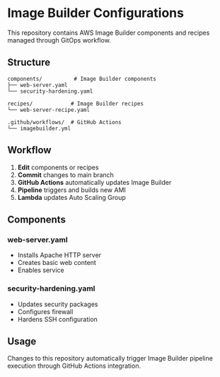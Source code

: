 # Image Builder Configurations

This repository contains AWS Image Builder components and recipes managed through GitOps workflow.

## Structure

```
components/          # Image Builder components
├── web-server.yaml
└── security-hardening.yaml

recipes/            # Image Builder recipes  
└── web-server-recipe.yaml

.github/workflows/  # GitHub Actions
└── imagebuilder.yml
```

## Workflow

1. **Edit** components or recipes
2. **Commit** changes to main branch
3. **GitHub Actions** automatically updates Image Builder
4. **Pipeline** triggers and builds new AMI
5. **Lambda** updates Auto Scaling Group

## Components

### web-server.yaml
- Installs Apache HTTP server
- Creates basic web content
- Enables service

### security-hardening.yaml
- Updates security packages
- Configures firewall
- Hardens SSH configuration

## Usage

Changes to this repository automatically trigger Image Builder pipeline execution through GitHub Actions integration.
